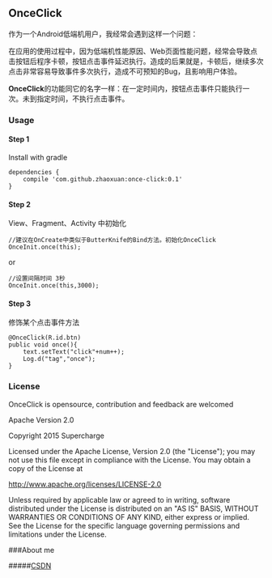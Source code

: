 ## OnceClick

作为一个Android低端机用户，我经常会遇到这样一个问题：

在应用的使用过程中，因为低端机性能原因、Web页面性能问题，经常会导致点击按钮后程序卡顿，按钮点击事件延迟执行。造成的后果就是，卡顿后，继续多次点击非常容易导致事件多次执行，造成不可预知的Bug，且影响用户体验。

**OnceClick**的功能同它的名字一样：在一定时间内，按钮点击事件只能执行一次。未到指定时间，不执行点击事件。



### Usage

#### Step 1

Install with gradle

    dependencies {
        compile 'com.github.zhaoxuan:once-click:0.1'
    }


#### Step 2


View、Fragment、Activity 中初始化

	//建议在OnCreate中类似于ButterKnife的Bind方法。初始化OnceClick
   	OnceInit.once(this);
   	
or 

   	//设置间隔时间 3秒
   	OnceInit.once(this,3000);
   	

#### Step 3

修饰某个点击事件方法

	@OnceClick(R.id.btn)
    public void once(){
    	text.setText("click"+num++);
    	Log.d("tag","once");
    }
    
 
### License

OnceClick is opensource, contribution and feedback are welcomed

Apache Version 2.0

Copyright 2015 Supercharge

Licensed under the Apache License, Version 2.0 (the "License");
you may not use this file except in compliance with the License.
You may obtain a copy of the License at

   http://www.apache.org/licenses/LICENSE-2.0

Unless required by applicable law or agreed to in writing, software
distributed under the License is distributed on an "AS IS" BASIS,
WITHOUT WARRANTIES OR CONDITIONS OF ANY KIND, either express or implied.
See the License for the specific language governing permissions and
limitations under the License.


###About me

#####[CSDN](http://blog.csdn.net/u010255127)



